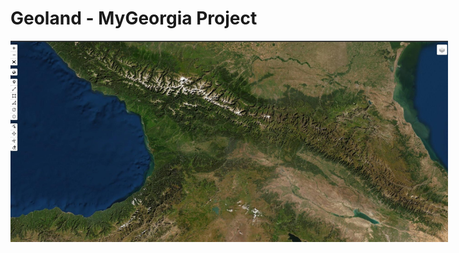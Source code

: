 # Geoland - MyGeorgia Project

<div style="margin: auto; width:700px; height:auto;"><img src="docs/main.jpg" alt="MyGeorgia Project"></div>
